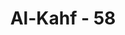 ---
title: "Al-Kahf - 58"
no: 58
arabic_no: ٥٨
ayah: وَرَبُّكَ الْغَفُوْرُ ذُو الرَّحْمَةِۗ  لَوْ يُؤَاخِذُهُمْ بِمَا كَسَبُوْا لَعَجَّلَ لَهُمُ الْعَذَابَۗ بَلْ لَّهُمْ مَّوْعِدٌ لَّنْ يَّجِدُوْا مِنْ دُوْنِهٖ مَوْىِٕلًا
translation: "Dan Tuhanmu Maha Pengampun, memiliki kasih sayang. Jika Dia hendak menyiksa mereka karena perbuatan mereka, tentu Dia akan menyegerakan siksa bagi mereka. Tetapi bagi mereka ada waktu tertentu (untuk mendapat siksa) yang mereka tidak akan menemukan tempat berlindung dari-Nya."
tafsir: "Dalam ayat ini, Allah swt menerangkan bahwa Dia Maha Pengampun, dan rahmat-Nya Maha Luas, meliputi seluruh alam, seluruh apa yang ada di langit dan di bumi. Salah satu bukti atas sifat pemurah dan rahmat Allah Yang Maha Luas itu ialah Dia tidak segera menjatuhkan azab atas orang-orang kafir musyrik. Hal ini dimaksudkan untuk memberi kesempatan bagi mereka kembali menjadi sadar, karena setiap manusia mempunyai benih kebaikan di dalam dirinya. Diharapkan pikirannya yang jernih akan menyuburkan fitrah manusiawinya untuk berkembang dan ingat kembali kepada Tuhan. Sehingga kalau mereka mau memohon ampun, meskipun dosa-dosanya menumpuk dan menggunung, niscaya akan di-ampuni oleh Allah Yang Maha Pemurah dan Maha Pengasih. Memang ada di antara orang-orang yang sesat itu yang dapat melepaskan diri dari kesesatan, kemudian kembali ke jalan yang benar.\n\nMeskipun Allah memiliki sifat menahan murka, Maha Pengampun dan Mahaluas Rahmat-Nya, namun kalau tenggang waktu yang sudah diberikan tidak juga digunakan untuk menyadari diri, maka akan datang waktu yang sudah dijanjikan Allah untuk mengazab para musyrikin dan orang-orang kafir itu. Kalau ketentuan batas waktu itu sudah tiba, mereka harus mempertanggungjawabkan segala amal perbuatannya. Mereka harus menanggung azab Allah akibat perbuatan mereka sendiri. Pada waktu itu, tidak ada seorang pun yang dapat membelanya, dan tidak ada suatu tempat pun yang dapat dijadikan untuk berlindung."
---